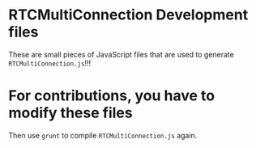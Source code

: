 ﻿# RTCMultiConnection Development files

These are small pieces of JavaScript files that are used to generate `RTCMultiConnection.js`!!!

# For contributions, you have to modify these files

Then use `grunt` to compile `RTCMultiConnection.js` again.
